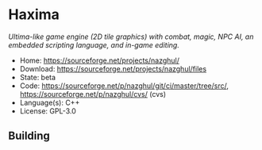 # Haxima

_Ultima-like game engine (2D tile graphics) with combat, magic, NPC AI, an embedded scripting language, and in-game editing._

- Home: https://sourceforge.net/projects/nazghul/
- Download: https://sourceforge.net/projects/nazghul/files
- State: beta
- Code: https://sourceforge.net/p/nazghul/git/ci/master/tree/src/, https://sourceforge.net/p/nazghul/cvs/ (cvs)
- Language(s): C++
- License: GPL-3.0

## Building


